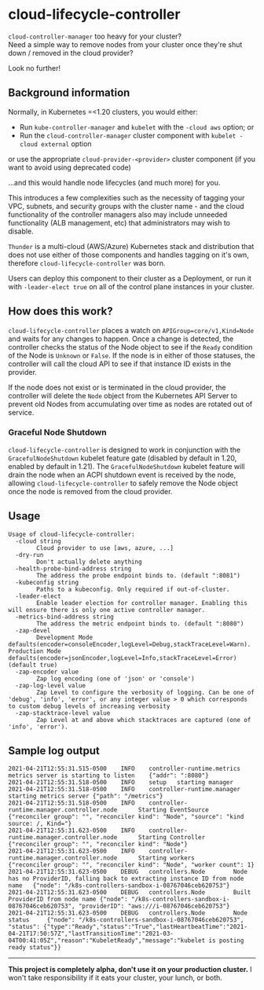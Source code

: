 # cloud-lifecycle-controller

`cloud-controller-manager` too heavy for your cluster?  
Need a simple way to remove nodes from your cluster once they're shut down / removed in the cloud provider?

Look no further!

## Background information

Normally, in Kubernetes =<1.20 clusters, you would either:
* Run `kube-controller-manager` and `kubelet` with the `-cloud aws` option; or
* Run the `cloud-controller-manager` cluster component with `kubelet -cloud external` option

or use the appropriate `cloud-provider-<provider>` cluster component (if you want to avoid using deprecated code)

...and this would handle node lifecycles (and much more) for you.

This introduces a few complexities such as the necessity of tagging your VPC, subnets, and security groups with the cluster name -
and the cloud functionality of the controller managers also may include unneeded functionality (ALB management, etc) that administrators may wish to disable.

`Thunder` is a multi-cloud (AWS/Azure) Kubernetes stack and distribution that does not use either of those components 
and handles tagging on it's own, therefore `cloud-lifecycle-controller` was born.

Users can deploy this component to their cluster as a Deployment, or run it with `-leader-elect true` on all of the control plane instances in your cluster.

## How does this work?

`cloud-lifecycle-controller` places a watch on `APIGroup=core/v1,Kind=Node` and waits for any changes to happen.
Once a change is detected, the controller checks the status of the Node object to see if the `Ready` condition of the Node is `Unknown` or `False`.
If the node is in either of those statuses, the controller will call the cloud API to see if that instance ID exists in the provider.

If the node does not exist or is terminated in the cloud provider, the controller will delete the `Node` object from the Kubernetes API Server 
to prevent old Nodes from accumulating over time as nodes are rotated out of service.

### Graceful Node Shutdown

`cloud-lifecycle-controller` is designed to work in conjunction with the `GracefulNodeShutdown` kubelet feature gate (disabled by default in 1.20, enabled by default in 1.21).
The `GracefulNodeShutdown` kubelet feature will drain the node when an ACPI shutdown event is received by the node, allowing `cloud-lifecycle-controller`
to safely remove the Node object once the node is removed from the cloud provider.  

## Usage

```
Usage of cloud-lifecycle-controller:
  -cloud string
        Cloud provider to use [aws, azure, ...]
  -dry-run
        Don't actually delete anything
  -health-probe-bind-address string
        The address the probe endpoint binds to. (default ":8081")
  -kubeconfig string
        Paths to a kubeconfig. Only required if out-of-cluster.
  -leader-elect
        Enable leader election for controller manager. Enabling this will ensure there is only one active controller manager.
  -metrics-bind-address string
        The address the metric endpoint binds to. (default ":8080")
  -zap-devel
        Development Mode defaults(encoder=consoleEncoder,logLevel=Debug,stackTraceLevel=Warn). Production Mode defaults(encoder=jsonEncoder,logLevel=Info,stackTraceLevel=Error) (default true)
  -zap-encoder value
        Zap log encoding (one of 'json' or 'console')
  -zap-log-level value
        Zap Level to configure the verbosity of logging. Can be one of 'debug', 'info', 'error', or any integer value > 0 which corresponds to custom debug levels of increasing verbosity
  -zap-stacktrace-level value
        Zap Level at and above which stacktraces are captured (one of 'info', 'error').

```

## Sample log output

```
2021-04-21T12:55:31.515-0500    INFO    controller-runtime.metrics      metrics server is starting to listen    {"addr": ":8080"}
2021-04-21T12:55:31.518-0500    INFO    setup   starting manager
2021-04-21T12:55:31.518-0500    INFO    controller-runtime.manager      starting metrics server {"path": "/metrics"}
2021-04-21T12:55:31.518-0500    INFO    controller-runtime.manager.controller.node      Starting EventSource    {"reconciler group": "", "reconciler kind": "Node", "source": "kind source: /, Kind="}
2021-04-21T12:55:31.623-0500    INFO    controller-runtime.manager.controller.node      Starting Controller     {"reconciler group": "", "reconciler kind": "Node"}
2021-04-21T12:55:31.623-0500    INFO    controller-runtime.manager.controller.node      Starting workers        {"reconciler group": "", "reconciler kind": "Node", "worker count": 1}
2021-04-21T12:55:31.623-0500    DEBUG   controllers.Node        Node has no ProviderID, falling back to extracting instance ID from node name   {"node": "/k8s-controllers-sandbox-i-08767046ceb620753"}
2021-04-21T12:55:31.623-0500    DEBUG   controllers.Node        Built ProviderID from node name {"node": "/k8s-controllers-sandbox-i-08767046ceb620753", "providerID": "aws:///i-08767046ceb620753"}
2021-04-21T12:55:31.623-0500    DEBUG   controllers.Node        Node status     {"node": "/k8s-controllers-sandbox-i-08767046ceb620753", "status": {"type":"Ready","status":"True","lastHeartbeatTime":"2021-04-21T17:50:57Z","lastTransitionTime":"2021-03-04T00:41:05Z","reason":"KubeletReady","message":"kubelet is posting ready status"}}
```

---

**This project is completely alpha, don't use it on your production cluster.** I won't take responsibility if it eats your cluster, your lunch, or both.